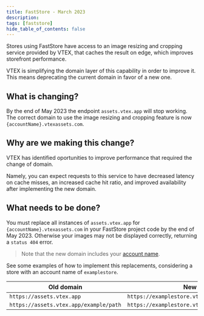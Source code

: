 ```yaml
---
title: FastStore - March 2023
description: 
tags: [faststore]
hide_table_of_contents: false
---
```


Stores using FastStore have access to an image resizing and cropping service provided by VTEX, that caches the result on edge, which improves storefront performance.

VTEX is simplifying the domain layer of this capability in order to improve it. This means deprecating the current domain in favor of a new one.

## What is changing?

By the end of May 2023 the endpoint `assets.vtex.app` will stop working. The correct domain to use the image resizing and cropping feature is now `{accountName}.vtexassets.com`.

## Why are we making this change?

VTEX has identified oportunities to improve performance that required the change of domain.

Namely, you can expect requests to this service to have decreased latency on cache misses, an increased cache hit ratio, and improved availability after implementing the new domain.

## What needs to be done?

You must replace all instances of `assets.vtex.app` for `{accountName}.vtexassets.com` in your FastStore project code by the end of May 2023. Otherwise your images may not be displayed correctly, returning a `status 404` error.

> Note that the new domain includes your [account name](https://help.vtex.com/en/tutorial/what-is-an-account-name--i0mIGLcg3QyEy8OCicEoC#).

See some examples of how to implement this replacements, considering a store with an account name of `examplestore`.

| Old domain | New domain |
| ---------- | ---------- |
| `https://assets.vtex.app` | `https://examplestore.vtexassets.com` | 
| `https://assets.vtex.app/example/path` | `https://examplestore.vtexassets.com/example/path` | 